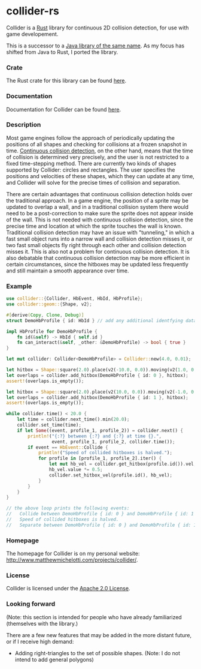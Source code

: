 # collider-rs
Collider is a [Rust](https://www.rust-lang.org/) library for continuous 2D
collision detection, for use with game developement.

This is a successor to a
[Java library of the same name](https://github.com/SergiusIW/collider).  As my
focus has shifted from Java to Rust, I ported the library.

### Crate

The Rust crate for this library can be found [here](https://crates.io/crates/collider).

### Documentation

Documentation for Collider can be found [here](http://www.matthewmichelotti.com/projects/collider/rustdoc/collider/).

### Description

Most game engines follow the approach of periodically updating the positions of
all shapes and checking for collisions at a frozen snapshot in time.
[Continuous collision detection](https://en.wikipedia.org/wiki/Collision_detection#A_posteriori_.28discrete.29_versus_a_priori_.28continuous.29),
on the other hand, means that the time of collision is determined very
precisely, and the user is not restricted to a fixed time-stepping method. There
are currently two kinds of shapes supported by Collider: circles and rectangles.
The user specifies the positions and velocities of these shapes, which they can
update at any time, and Collider will solve for the precise times of collision
and separation.

There are certain advantages that continuous collision detection holds over the
traditional approach. In a game engine, the position of a sprite may be updated
to overlap a wall, and in a traditional collision system there would need to be
a post-correction to make sure the sprite does not appear inside of the wall.
This is not needed with continuous collision detection, since the precise time
and location at which the sprite touches the wall is known. Traditional
collision detection may have an issue with "tunneling," in which a fast small
object runs into a narrow wall and collision detection misses it, or two fast
small objects fly right through each other and collision detection misses it.
This is also not a problem for continuous collision detection. It is also
debatable that continuous collision detection may be more efficient in certain
circumstances, since the hitboxes may be updated less frequently and still
maintain a smooth appearance over time.

### Example
```rust
use collider::{Collider, HbEvent, HbId, HbProfile};
use collider::geom::{Shape, v2};

#[derive(Copy, Clone, Debug)]
struct DemoHbProfile { id: HbId } // add any additional identfying data to this struct

impl HbProfile for DemoHbProfile {
    fn id(&self) -> HbId { self.id }
    fn can_interact(&self, _other: &DemoHbProfile) -> bool { true }
}

let mut collider: Collider<DemoHbProfile> = Collider::new(4.0, 0.01);

let hitbox = Shape::square(2.0).place(v2(-10.0, 0.0)).moving(v2(1.0, 0.0));
let overlaps = collider.add_hitbox(DemoHbProfile { id: 0 }, hitbox);
assert!(overlaps.is_empty());

let hitbox = Shape::square(2.0).place(v2(10.0, 0.0)).moving(v2(-1.0, 0.0));
let overlaps = collider.add_hitbox(DemoHbProfile { id: 1 }, hitbox);
assert!(overlaps.is_empty());

while collider.time() < 20.0 {
    let time = collider.next_time().min(20.0);
    collider.set_time(time);
    if let Some((event, profile_1, profile_2)) = collider.next() {
        println!("{:?} between {:?} and {:?} at time {}.",
                 event, profile_1, profile_2, collider.time());
        if event == HbEvent::Collide {
            println!("Speed of collided hitboxes is halved.");
            for profile in [profile_1, profile_2].iter() {
                let mut hb_vel = collider.get_hitbox(profile.id()).vel;
                hb_vel.value *= 0.5;
                collider.set_hitbox_vel(profile.id(), hb_vel);
            }
        }
    }
}

// the above loop prints the following events:
//   Collide between DemoHbProfile { id: 0 } and DemoHbProfile { id: 1 } at time 9.
//   Speed of collided hitboxes is halved.
//   Separate between DemoHbProfile { id: 0 } and DemoHbProfile { id: 1 } at time 13.01.
```

### Homepage

The homepage for Collider is on my personal website: http://www.matthewmichelotti.com/projects/collider/.

### License

Collider is licensed under the [Apache 2.0
License](http://www.apache.org/licenses/LICENSE-2.0.html).

### Looking forward

(Note: this section is intended for people who have already familiarized
(themselves with the library.)

There are a few new features that may be added in the more distant future, or if
I receive high demand:
* Adding right-triangles to the set of possible shapes.
  (Note: I do not intend to add general polygons)

